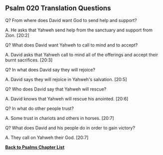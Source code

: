 ## Psalm 020 Translation Questions ##

Q? From where does David want God to send help and support?

A. He asks that Yahweh send help from the sanctuary and support from Zion. [20:2]

Q? What does David want Yahweh to call to mind and to accept?

A. David asks that Yahweh call to mind all of the offerings and accept their burnt sacrifices. [20:3]

Q? In what does David say they will rejoice?

A. David says they will rejoice in Yahweh's salvation. [20:5]

Q? Who does David say that Yahweh will rescue?

A. David knows that Yahweh will rescue his anointed. [20:6]

Q? In what do other people trust?

A. Some trust in chariots and others in horses. [20:7]

Q? What does David and his people do in order to gain victory?

A. They call on Yahweh their God. [20:7]

__[Back to Psalms Chapter List](./)__

